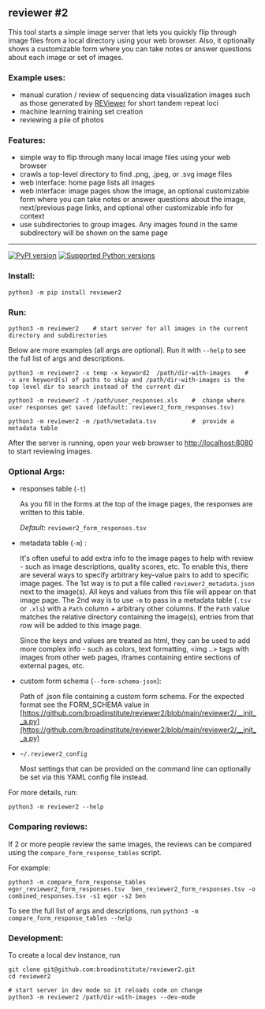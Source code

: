## reviewer #2

This tool starts a simple image server that lets you quickly flip through image files from a local directory using your web browser.
Also, it optionally shows a customizable form where you can take notes or answer questions about each image or set of images.

### Example uses:
- manual curation / review of sequencing data visualization images such as those generated by [REViewer](https://www.illumina.com/science/genomics-research/reviewer-visualizing-alignments-short-reads-long-repeat.html) for short tandem repeat loci
- machine learning training set creation
- reviewing a pile of photos

### Features:

- simple way to flip through many local image files using your web browser
- crawls a top-level directory to find .png, .jpeg, or .svg image files
- web interface: home page lists all images
- web interface: image pages show the image, an optional customizable form where you can take notes or answer questions about the image, next/previous page links, and optional other customizable info for context
- use subdirectories to group images. Any images found in the same subdirectory will be shown on the same page  

-------

[![PyPI version](https://img.shields.io/pypi/v/reviewer2.svg?style=flat)](https://pypi.org/project/reviewer2/)  [![Supported Python versions](https://img.shields.io/pypi/pyversions/reviewer2.svg)](https://shields.io/)


### Install:

```
python3 -m pip install reviewer2  
```

### Run:

```
python3 -m reviewer2    # start server for all images in the current directory and subdirectories
```

Below are more examples (all args are optional). Run it with `--help` to see the full list of args and descriptions.

```
python3 -m reviewer2 -x temp -x keyword2  /path/dir-with-images    #  -x are keyword(s) of paths to skip and /path/dir-with-images is the top level dir to search instead of the current dir

python3 -m reviewer2 -t /path/user_responses.xls    #  change where user responses get saved (default: reviewer2_form_responses.tsv)

python3 -m reviewer2 -m /path/metadata.tsv          #  provide a metadata table 
```

After the server is running, open your web browser to [http://localhost:8080](http://localhost:8080) to start reviewing images.

### Optional Args:

- responses table (`-t`)

  As you fill in the forms at the top of the image pages, the responses are written to this table. 
  
  *Default*: `reviewer2_form_responses.tsv`

- metadata table (`-m`) :
  
  It's often useful to add extra info to the image pages to help with review - such as image descriptions, quality scores, etc.
  To enable this, there are several ways to specify arbitrary key-value pairs to add to specific image pages.
  The 1st way is to put a file called `reviewer2_metadata.json` next to the image(s). All keys and values from this file
  will appear on that image page. The 2nd way is to use `-m` to pass in a metadata table 
  (`.tsv` or `.xls`) with a `Path` column + arbitrary other columns. If the `Path` value matches the relative directory containing 
  the image(s), entries from that row will be added to this image page.  
  
  Since the keys and values are treated as html, they can be used to add more complex info - such as
  colors, text formatting, <img ..> tags with images from other web pages, iframes containing entire sections of external pages, etc. 

- custom form schema (`--form-schema-json`):  
   
  Path of .json file containing a custom form schema. For the expected format see the FORM_SCHEMA value in 
  [https://github.com/broadinstitute/reviewer2/blob/main/reviewer2/__init__a.py](https://github.com/broadinstitute/reviewer2/blob/main/reviewer2/__init__a.py)
  
- `~/.reviewer2_config`  

  Most settings that can be provided on the command line can optionally be set via this YAML config file instead.
  
  
For more details, run:   
```
python3 -m reviewer2 --help
```

### Comparing reviews:

If 2 or more people review the same images, the reviews can be compared using the `compare_form_response_tables` script.  

For example:
```
python3 -m compare_form_response_tables egor_reviewer2_form_responses.tsv  ben_reviewer2_form_responses.tsv -o combined_responses.tsv -s1 egor -s2 ben
```

To see the full list of args and descriptions, run `python3 -m compare_form_response_tables --help`

### Development:

To create a local dev instance, run

```
git clone git@github.com:broadinstitute/reviewer2.git
cd reviewer2

# start server in dev mode so it reloads code on change
python3 -m reviewer2 /path/dir-with-images --dev-mode
```

